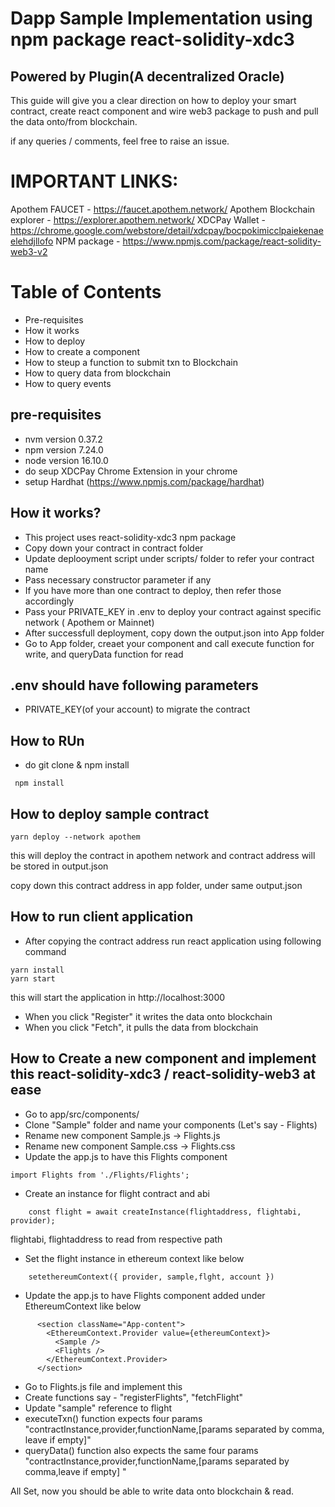 # Dapp Sample Implementation using npm package react-solidity-xdc3
## Powered by Plugin(A decentralized Oracle)

This guide will give you a clear direction on how to deploy your smart contract, create react component and wire web3 package to push and pull the data onto/from blockchain.

if any queries / comments, feel free to raise an issue.

# IMPORTANT LINKS:
Apothem FAUCET - https://faucet.apothem.network/
Apothem Blockchain explorer - https://explorer.apothem.network/
XDCPay Wallet - https://chrome.google.com/webstore/detail/xdcpay/bocpokimicclpaiekenaeelehdjllofo
NPM package - https://www.npmjs.com/package/react-solidity-web3-v2

# Table of Contents
- Pre-requisites
- How it works
- How to deploy
- How to create a component
- How to steup a function to submit txn to Blockchain
- How to query data from blockchain
- How to query events

## pre-requisites
- nvm version 0.37.2
- npm version 7.24.0
- node version 16.10.0
- do seup XDCPay Chrome Extension in your chrome 
- setup Hardhat (https://www.npmjs.com/package/hardhat)

## How it works?
- This project uses react-solidity-xdc3 npm package
- Copy down your contract in contract folder
- Update deplooyment script under scripts/ folder to refer your contract name
- Pass necessary constructor parameter if any
- If you have more than one contract to deploy, then refer those accordingly
- Pass your PRIVATE_KEY in .env to deploy your contract against specific network ( Apothem or Mainnet)
- After successfull deployment, copy down the output.json into App folder
- Go to App folder, creaet your component and call execute function for write, and queryData function for read

## .env should have following parameters
- PRIVATE_KEY(of your account) to migrate the contract

## How to RUn
- do git clone & npm install

```
 npm install
```
## How to deploy sample contract
```
yarn deploy --network apothem
```
this will deploy the contract in apothem network and contract address will be stored in output.json

copy down this contract address in app folder, under same output.json

## How to run client application
- After copying the contract address run react application using following command
```
yarn install
yarn start
```
this will start the application in http://localhost:3000 
- When you click "Register" it writes the data onto blockchain
- When you click "Fetch", it pulls the data from blockchain

## How to Create a new component and implement this react-solidity-xdc3 / react-solidity-web3 at ease
- Go to app/src/components/
- Clone "Sample" folder and name your components (Let's say - Flights)
- Rename new component Sample.js -> Flights.js
- Rename new component Sample.css -> Flights.css
- Update the app.js to have this Flights component
```
import Flights from './Flights/Flights';
```
- Create an instance for flight contract and abi
```
    const flight = await createInstance(flightaddress, flightabi, provider);
```
flightabi, flightaddress to read from respective path
- Set the flight instance in ethereum context like below
```
    setethereumContext({ provider, sample,flght, account })
```

- Update the app.js to have Flights component added under EthereumContext like below
```
      <section className="App-content">
        <EthereumContext.Provider value={ethereumContext}>
          <Sample />
          <Flights />
        </EthereumContext.Provider>
      </section>
```
- Go to Flights.js file and implement this
- Create functions say - "registerFlights", "fetchFlight"
- Update "sample" reference to flight 
- executeTxn() function expects four params "contractInstance,provider,functionName,[params separated by comma, leave if empty]"
- queryData() function also expects the same four params "contractInstance,provider,functionName,[params separated by comma,leave if empty] "

All Set, now you should be able to write data onto blockchain & read.